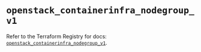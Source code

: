 # `openstack_containerinfra_nodegroup_v1`

Refer to the Terraform Registry for docs: [`openstack_containerinfra_nodegroup_v1`](https://registry.terraform.io/providers/terraform-provider-openstack/openstack/1.54.1/docs/resources/containerinfra_nodegroup_v1).
